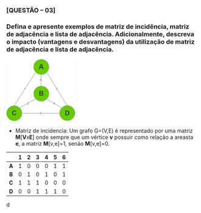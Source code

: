### [QUESTÃO – 03]  
### Defina e apresente exemplos de matriz de incidência, matriz de adjacência e lista de adjacência. Adicionalmente, descreva o impacto (vantagens e desvantagens) da utilização de matriz de adjacência e lista de adjacência.  
![Grafo conexo](Imagens/grafo.png)  

  - Matriz de incidencia: Um grafo G=(V,E) é representado por uma matriz **M**[**V**x**E**] onde sempre que um vértice **v** possuir como relação a areasta **e**, a matriz **M**[v,e]=1, senão **M**[v,e]=0.  

|  | 1 | 2 | 3 | 4 | 5 | 6 |
| :--: | :--: | :--: | :--: | :--: | :--: | :--: |
| **A** | 1 | 0 | 0 | 0 | 1 | 1 |
| **B** | 0 | 1 | 0 | 1 | 0 | 1 |
| **C** | 1 | 1 | 1 | 0 | 0 | 0 |
| **D**	| 0 | 0 | 1 | 1 | 1 | 0 |
d
